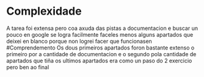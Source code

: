 # Complexidade
A tarea foi extensa pero coa axuda das pistas a documentacion e buscar un pouco en google se logra facilmente faceles menos alguns apartados que deixei en blanco porque non logrei facer que funcionasen
#Comprendemento
Os dous primeiros apartados foron bastante extenso o primeiro por a cantidade de documentacion e o segundo pola cantidade de apartados que tiña os ultimos apartados era como un paso do 2 exercicio pero ben ao final
